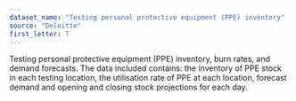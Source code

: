 ```yaml
---
dataset_name: "Testing personal protective equipment (PPE) inventory"
source: "Deloitte"
first_letter: T
---
```

Testing personal protective equipment (PPE) inventory, burn rates, and demand forecasts. The data included contains: the inventory of PPE stock in each testing location, the utilisation rate of PPE at each location, forecast demand and opening and closing stock projections for each day.